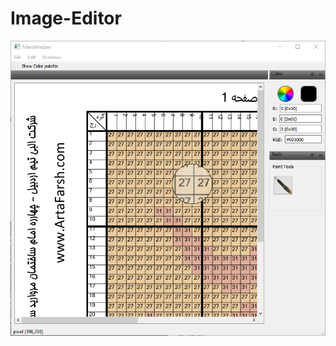 # Image-Editor
![img](https://github.com/MahmoodShabanifard/Image-Editor/blob/main/Screenshot%202020-11-20%20144445.png)
